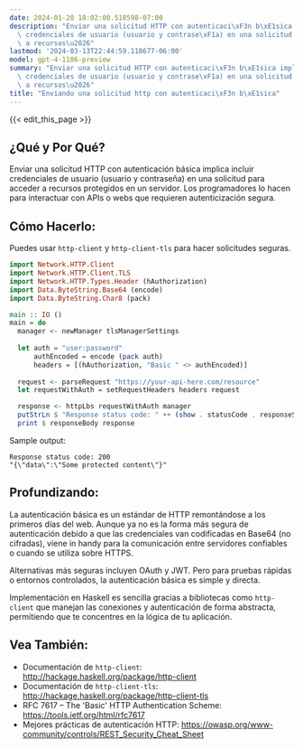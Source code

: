 ```yaml
---
date: 2024-01-20 18:02:00.518598-07:00
description: "Enviar una solicitud HTTP con autenticaci\xF3n b\xE1sica implica incluir\
  \ credenciales de usuario (usuario y contrase\xF1a) en una solicitud para acceder\
  \ a recursos\u2026"
lastmod: '2024-03-13T22:44:59.118677-06:00'
model: gpt-4-1106-preview
summary: "Enviar una solicitud HTTP con autenticaci\xF3n b\xE1sica implica incluir\
  \ credenciales de usuario (usuario y contrase\xF1a) en una solicitud para acceder\
  \ a recursos\u2026"
title: "Enviando una solicitud http con autenticaci\xF3n b\xE1sica"
---
```


{{< edit_this_page >}}

## ¿Qué y Por Qué?

Enviar una solicitud HTTP con autenticación básica implica incluir credenciales de usuario (usuario y contraseña) en una solicitud para acceder a recursos protegidos en un servidor. Los programadores lo hacen para interactuar con APIs o webs que requieren autenticización segura.

## Cómo Hacerlo:

Puedes usar `http-client` y `http-client-tls` para hacer solicitudes seguras.

```Haskell
import Network.HTTP.Client
import Network.HTTP.Client.TLS
import Network.HTTP.Types.Header (hAuthorization)
import Data.ByteString.Base64 (encode)
import Data.ByteString.Char8 (pack)

main :: IO ()
main = do
  manager <- newManager tlsManagerSettings
  
  let auth = "user:password"
      authEncoded = encode (pack auth)
      headers = [(hAuthorization, "Basic " <> authEncoded)]
      
  request <- parseRequest "https://your-api-here.com/resource"
  let requestWithAuth = setRequestHeaders headers request

  response <- httpLbs requestWithAuth manager
  putStrLn $ "Response status code: " ++ (show . statusCode . responseStatus $ response)
  print $ responseBody response
```

Sample output:

```
Response status code: 200
"{\"data\":\"Some protected content\"}"
```

## Profundizando:

La autenticación básica es un estándar de HTTP remontándose a los primeros días del web. Aunque ya no es la forma más segura de autenticación debido a que las credenciales van codificadas en Base64 (no cifradas), viene in handy para la comunicación entre servidores confiables o cuando se utiliza sobre HTTPS.

Alternativas más seguras incluyen OAuth y JWT. Pero para pruebas rápidas o entornos controlados, la autenticación básica es simple y directa.

Implementación en Haskell es sencilla gracias a bibliotecas como `http-client` que manejan las conexiones y autenticación de forma abstracta, permitiendo que te concentres en la lógica de tu aplicación.

## Vea También:

- Documentación de `http-client`: http://hackage.haskell.org/package/http-client
- Documentación de `http-client-tls`: http://hackage.haskell.org/package/http-client-tls
- RFC 7617 – The 'Basic' HTTP Authentication Scheme: https://tools.ietf.org/html/rfc7617
- Mejores prácticas de autenticación HTTP: https://owasp.org/www-community/controls/REST_Security_Cheat_Sheet

